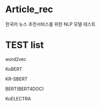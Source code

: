 # Article_rec

한국어 뉴스 추천서비스를 위한 NLP 모델 테스트


# TEST list
word2vec

KoBERT

KR-SBERT



BERT(BERT4DOC)

KoELECTRA
